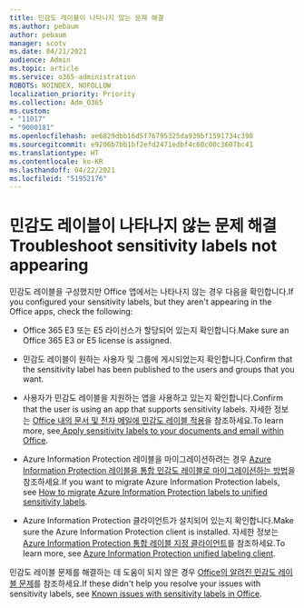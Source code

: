 ```yaml
---
title: 민감도 레이블이 나타나지 않는 문제 해결
ms.author: pebaum
author: pebaum
manager: scotv
ms.date: 04/21/2021
audience: Admin
ms.topic: article
ms.service: o365-administration
ROBOTS: NOINDEX, NOFOLLOW
localization_priority: Priority
ms.collection: Adm_O365
ms.custom:
- "11017"
- "9000181"
ms.openlocfilehash: ae6829dbb16d5f76795325da939bf1591734c398
ms.sourcegitcommit: e9206b7bb1bf2efd2471edbf4c60c00c3607bc41
ms.translationtype: HT
ms.contentlocale: ko-KR
ms.lasthandoff: 04/22/2021
ms.locfileid: "51952176"
---
```

# <a name="troubleshoot-sensitivity-labels-not-appearing"></a><span data-ttu-id="13024-102">민감도 레이블이 나타나지 않는 문제 해결</span><span class="sxs-lookup"><span data-stu-id="13024-102">Troubleshoot sensitivity labels not appearing</span></span>

<span data-ttu-id="13024-103">민감도 레이블을 구성했지만 Office 앱에서는 나타나지 않는 경우 다음을 확인합니다.</span><span class="sxs-lookup"><span data-stu-id="13024-103">If you configured your sensitivity labels, but they aren't appearing in the Office apps, check the following:</span></span>

- <span data-ttu-id="13024-104">Office 365 E3 또는 E5 라이선스가 할당되어 있는지 확인합니다.</span><span class="sxs-lookup"><span data-stu-id="13024-104">Make sure an Office 365 E3 or E5 license is assigned.</span></span>

- <span data-ttu-id="13024-105">민감도 레이블이 원하는 사용자 및 그룹에 게시되었는지 확인합니다.</span><span class="sxs-lookup"><span data-stu-id="13024-105">Confirm that the sensitivity label has been published to the users and groups that you want.</span></span>

- <span data-ttu-id="13024-106">사용자가 민감도 레이블을 지원하는 앱을 사용하고 있는지 확인합니다.</span><span class="sxs-lookup"><span data-stu-id="13024-106">Confirm that the user is using an app that supports sensitivity labels.</span></span> <span data-ttu-id="13024-107">자세한 정보는 [Office 내의 문서 및 전자 메일에 민감도 레이블 적용](https://go.microsoft.com/fwlink/?linkid=2106446)을 참조하세요.</span><span class="sxs-lookup"><span data-stu-id="13024-107">To learn more, see[ Apply sensitivity labels to your documents and email within Office](https://go.microsoft.com/fwlink/?linkid=2106446).</span></span>

- <span data-ttu-id="13024-108">Azure Information Protection 레이블을 마이그레이션하려는 경우 [Azure Information Protection 레이블을 통합 민감도 레이블로 마이그레이션하는 방법](https://go.microsoft.com/fwlink/?linkid=2106056)을 참조하세요.</span><span class="sxs-lookup"><span data-stu-id="13024-108">If you want to migrate Azure Information Protection labels, see [How to migrate Azure Information Protection labels to unified sensitivity labels](https://go.microsoft.com/fwlink/?linkid=2106056).</span></span>

- <span data-ttu-id="13024-109">Azure Information Protection 클라이언트가 설치되어 있는지 확인합니다.</span><span class="sxs-lookup"><span data-stu-id="13024-109">Make sure the Azure Information Protection client is installed.</span></span> <span data-ttu-id="13024-110">자세한 정보는 [Azure Information Protection 통합 레이블 지정 클라이언트](https://go.microsoft.com/fwlink/?linkid=2106374)를 참조하세요.</span><span class="sxs-lookup"><span data-stu-id="13024-110">To learn more, see [Azure Information Protection unified labeling client](https://go.microsoft.com/fwlink/?linkid=2106374).</span></span>

<span data-ttu-id="13024-111">민감도 레이블 문제를 해결하는 데 도움이 되지 않은 경우 [Office의 알려진 민감도 레이블 문제](https://go.microsoft.com/fwlink/?linkid=2106447)를 참조하세요.</span><span class="sxs-lookup"><span data-stu-id="13024-111">If these didn't help you resolve your issues with sensitivity labels, see [Known issues with sensitivity labels in Office](https://go.microsoft.com/fwlink/?linkid=2106447).</span></span>
